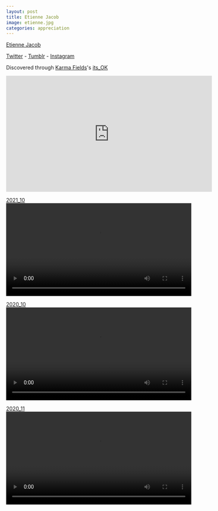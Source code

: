 ```yaml
---
layout: post
title: Etienne Jacob
image: etienne.jpg
categories: appreciation
---
```


[Etienne Jacob](https://bleuje.github.io)

[Twitter](https://twitter.com/etiennejcb) - [Tumblr](https://necessary-disorder.tumblr.com) - [Instagram](https://www.instagram.com/etinjcb/)


Discovered through [Karma Fields](https://www.karmafields.com/)'s [its_OK](https://www.youtube.com/watch?v=vzRHzbB2VbM)
<div class="video-container">
    <iframe width="560px" height="315px" src="https://www.youtube.com/embed/vzRHzbB2VbM?controls=0" title="YouTube video player" frameborder="0" allow="accelerometer; autoplay; clipboard-write; encrypted-media; gyroscope; picture-in-picture" allowfullscreen></iframe>
</div>

[2021_10](https://bleuje.github.io/animationsite/2021_2/)
<video width="100%" autoplay="autoplay" loop playsinline>
  <source src="https://bleuje.github.io/mp4set/2021/mp4/2021_10.mp4" type="video/mp4">
</video>

[2020_10](https://bleuje.github.io/animationsite/2020_1/)
<video width="100%" autoplay="autoplay" loop playsinline>
  <source src="https://bleuje.github.io/mp4set/2020/mp4/2020_10.mp4" type="video/mp4">
</video>

[2020_11](https://bleuje.github.io/animationsite/2020_1/)
<video width="100%" autoplay="autoplay" loop playsinline>
  <source src="https://bleuje.github.io/mp4set/2020/mp4/2020_11.mp4" type="video/mp4">
</video>








